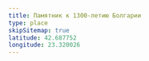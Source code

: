 ```yaml
---
title: Памятник к 1300-летию Болгарии
type: place
skipSitemap: true
latitude: 42.687752
longitude: 23.320026
---
```

